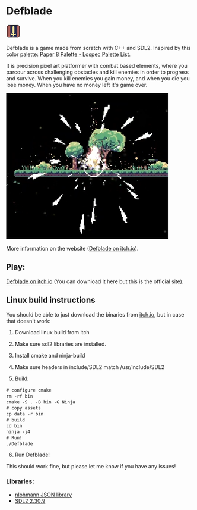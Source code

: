 # Defblade 
![icon](https://github.com/snej55/paper-world/blob/main/data/images/ui/icon.png)

Defblade is a game made from scratch with C++ and SDL2. Inspired by this color palette: [Paper 8 Palette - Lospec Palette List](https://lospec.com/palette-list/paper-8).

It is precision pixel art platformer with combat based elements, where you parcour across challenging obstacles and kill enemies in order to progress and survive. When you kill enemies you gain money, and when you die you lose money. When you have no money left it's game over. 

![Screenshot of death explosion from Defblade gameplay](https://github.com/snej55/paper-world/blob/main/media/screenshot.png)

More information on the website ([Defblade on itch.io](https://snej55.itch.io/defblade)).

## Play:

[Defblade on itch.io](https://snej55.itch.io/defblade) (You can download it here but this is the official site).

## Linux build instructions

You should be able to just download the binaries from [itch.io](https://snej55.itch.io/defblade), but in case that doesn't work:

1. Download linux build from itch

2. Make sure sdl2 libraries are installed.

3. Install cmake and ninja-build

4. Make sure headers in include/SDL2 match /usr/include/SDL2

5. Build:

```
# configure cmake
rm -rf bin 
cmake -S . -B bin -G Ninja
# copy assets
cp data -r bin
# build
cd bin 
ninja -j4
# Run!
./Defblade
```

6. Run Defblade!

This should work fine, but please let me know if you have any issues!

### Libraries:

 - [nlohmann JSON library](https://github.com/nlohmann/json)
 - [SDL2 2.30.9](https://libsdl.org/)



